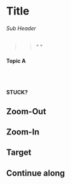 
# Title
###### Sub Header

>> " "
>>


#### Topic A

```



```

#### STUCK?

## Zoom-Out



## Zoom-In



## Target



## Continue along
